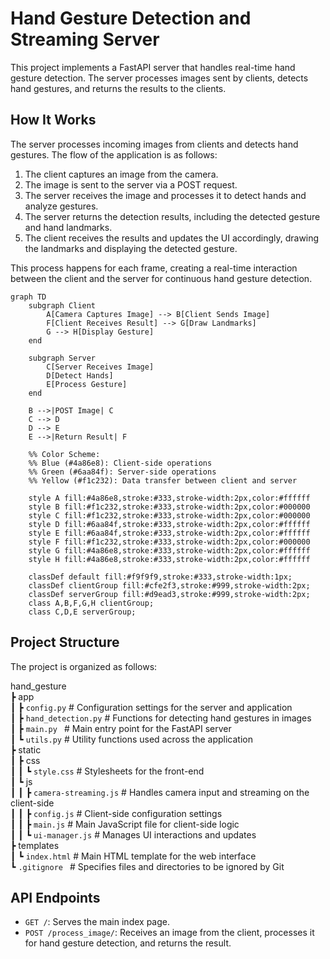 # Hand Gesture Detection and Streaming Server

This project implements a FastAPI server that handles real-time hand gesture detection. The server processes images sent by clients, detects hand gestures, and returns the results to the clients.

## How It Works

The server processes incoming images from clients and detects hand gestures. The flow of the application is as follows:

1. The client captures an image from the camera.
2. The image is sent to the server via a POST request.
3. The server receives the image and processes it to detect hands and analyze gestures.
4. The server returns the detection results, including the detected gesture and hand landmarks.
5. The client receives the results and updates the UI accordingly, drawing the landmarks and displaying the detected gesture.

This process happens for each frame, creating a real-time interaction between the client and the server for continuous hand gesture detection.

```mermaid
graph TD
    subgraph Client
        A[Camera Captures Image] --> B[Client Sends Image]
        F[Client Receives Result] --> G[Draw Landmarks]
        G --> H[Display Gesture]
    end

    subgraph Server
        C[Server Receives Image]
        D[Detect Hands]
        E[Process Gesture]
    end

    B -->|POST Image| C
    C --> D
    D --> E
    E -->|Return Result| F

    %% Color Scheme:
    %% Blue (#4a86e8): Client-side operations
    %% Green (#6aa84f): Server-side operations
    %% Yellow (#f1c232): Data transfer between client and server

    style A fill:#4a86e8,stroke:#333,stroke-width:2px,color:#ffffff
    style B fill:#f1c232,stroke:#333,stroke-width:2px,color:#000000
    style C fill:#f1c232,stroke:#333,stroke-width:2px,color:#000000
    style D fill:#6aa84f,stroke:#333,stroke-width:2px,color:#ffffff
    style E fill:#6aa84f,stroke:#333,stroke-width:2px,color:#ffffff
    style F fill:#f1c232,stroke:#333,stroke-width:2px,color:#000000
    style G fill:#4a86e8,stroke:#333,stroke-width:2px,color:#ffffff
    style H fill:#4a86e8,stroke:#333,stroke-width:2px,color:#ffffff

    classDef default fill:#f9f9f9,stroke:#333,stroke-width:1px;
    classDef clientGroup fill:#cfe2f3,stroke:#999,stroke-width:2px;
    classDef serverGroup fill:#d9ead3,stroke:#999,stroke-width:2px;
    class A,B,F,G,H clientGroup;
    class C,D,E serverGroup;
```

## Project Structure

The project is organized as follows:

hand_gesture  
 ┣ app  
 ┃ ┣ `config.py` # Configuration settings for the server and application  
 ┃ ┣ `hand_detection.py` # Functions for detecting hand gestures in images  
 ┃ ┣ `main.py ` # Main entry point for the FastAPI server  
 ┃ ┗ `utils.py` # Utility functions used across the application  
 ┣ static  
 ┃ ┣ css  
 ┃ ┃ ┗ `style.css` # Stylesheets for the front-end  
 ┃ ┗ js  
 ┃ ┃ ┣ `camera-streaming.js` # Handles camera input and streaming on the client-side  
 ┃ ┃ ┣ `config.js` # Client-side configuration settings  
 ┃ ┃ ┣ `main.js` # Main JavaScript file for client-side logic  
 ┃ ┃ ┗ `ui-manager.js` # Manages UI interactions and updates  
 ┣ templates  
 ┃ ┗ `index.html` # Main HTML template for the web interface  
 ┗ `.gitignore ` # Specifies files and directories to be ignored by Git

## API Endpoints

- `GET /`: Serves the main index page.
- `POST /process_image/`: Receives an image from the client, processes it for hand gesture detection, and returns the result.
